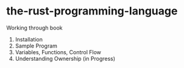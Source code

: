 # the-rust-programming-language
Working through book

1. Installation
2. Sample Program
3. Variables, Functions, Control Flow
4. Understanding Ownership (in Progress)
